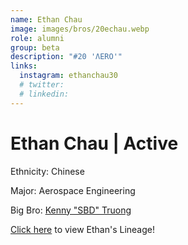 ```yaml
---
name: Ethan Chau
image: images/bros/20echau.webp
role: alumni
group: beta
description: "#20 'ΛERO'"
links:
  instagram: ethanchau30
  # twitter: 
  # linkedin: 
---
```


# Ethan Chau | Active
Ethnicity: Chinese

Major: Aerospace Engineering

Big Bro: [Kenny "SBD" Truong](11ktruong)

[Click here](/ujis/) to view Ethan's Lineage!